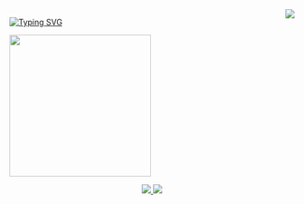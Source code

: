 <img align="right" src="https://visitor-badge.laobi.icu/badge?page_id=666exothicc.666exothicc" />

<a href="https://git.io/typing-svg"><img src="https://readme-typing-svg.herokuapp.com?font=Fira+Code&weight=500&size=25&duration=4000&pause=&color=F7228F&random=false&width=435&lines=who+am+i%3F;%3F+%3F+%3F" alt="Typing SVG" /></a>

<p align="left">
  <img width="250" src="https://media.giphy.com/media/v1.Y2lkPTc5MGI3NjExYjNlYWRuc25yc2tnOXdsb2g0cDNseGRwenkzMTI3dWEzZjV2cXhlcCZlcD12MV9pbnRlcm5hbF9naWZfYnlfaWQmY3Q9cw/wAyLMQHWdkYAAO2RSd/giphy.gif">
</p>

<div align="center"> 
  <a href="https://youtu.be/ZmF19S1o5h4">
    <img src="https://img.icons8.com/?size=50&id=QRKcMdlbi1ag&format=png" />
  </a>
  <a href="https://discordapp.com/users/508928052236124160/" target="_blank">
    <img src="https://img.icons8.com/?size=50&id=jo0tWg8hu8nx&format=png" target="_blank" />
  </a>
</div>

<!--
**666exothicc/666exothicc** is a ✨ _special_ ✨ repository because its `README.md` (this file) appears on your GitHub profile.

Here are some ideas to get you started:

- 🔭 I’m currently working on ...
- 🌱 I’m currently learning ...
- 👯 I’m looking to collaborate on ...
- 🤔 I’m looking for help with ...
- 💬 Ask me about ...
- 📫 How to reach me: ...
- 😄 Pronouns: ...
- ⚡ Fun fact: ...
-->
